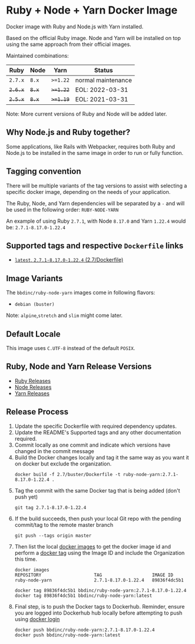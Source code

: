 # Ruby + Node + Yarn Docker Image

Docker image with Ruby and Node.js with Yarn installed.

Based on the official Ruby image. Node and Yarn will be installed on top using the same approach from their official images.

Maintained combinations:

| Ruby          | Node          | Yarn          | Status                |
| ------------- | ------------- | ------------- | --------------------- |
| `2.7.x`       | `8.x`         | `>=1.22`      | normal maintenance    |
| ~~`2.6.x`~~   | ~~`8.x`~~     | ~~`>=1.22`~~  | EOL: 2022-03-31       |
| ~~`2.5.x`~~   | ~~`8.x`~~     | ~~`>=1.19`~~  | EOL: 2021-03-31       |

Note: More current versions of Ruby and Node will be added later.

## Why Node.js and Ruby together?

Some applications, like Rails with Webpacker, requires both Ruby and Node.js to be installed in the same image in order to run or fully function.

## Tagging convention

There will be multiple variants of the tag versions to assist with selecting a specific docker image, depending on the needs of your application.

The Ruby, Node, and Yarn dependencies will be separated by a `-` and will be used in the following order: `RUBY-NODE-YARN`

An example of using Ruby `2.7.1`, with Node `8.17.0` and Yarn `1.22.4` would be: `2.7.1-8.17.0-1.22.4`

## Supported tags and respective `Dockerfile` links

- [`latest`, `2.7.1-8.17.0-1.22.4` (2.7/Dockerfile)](https://github.com/BBD-Development/docker-ruby-node-yarn/blob/master/2.7/buster/Dockerfile)

## Image Variants

The `bbdinc/ruby-node-yarn` images come in following flavors:

- `debian (buster)`

Note: `alpine`,`stretch` and `slim` might come later.

## Default Locale

This image uses `C.UTF-8` instead of the default `POSIX`.

## Ruby, Node and Yarn Release Versions
- [Ruby Releases](https://www.ruby-lang.org/en/downloads/releases/)
- [Node Releases](https://nodejs.org/en/download/releases/)
- [Yarn Releases](https://github.com/yarnpkg/yarn/releases)

## Release Process

1. Update the specific Dockerfile with required dependency updates.
2. Update the README's Supported tags and any other documentation required.
3. Commit locally as one commit and indicate which versions have changed in the commit message
4. Build the Docker changes locally and tag it the same way as you want it on docker but exclude the organization.
    ```
    docker build -f 2.7/buster/Dockerfile -t ruby-node-yarn:2.7.1-8.17.0-1.22.4 .
    ```
5. Tag the commit with the same Docker tag that is being added (don't push yet)
    ```
    git tag 2.7.1-8.17.0-1.22.4
    ```
6. If the build succeeds, then push your local Git repo with the pending commit/tag to the remote master branch
    ```
    git push --tags origin master
    ```
7. Then list the local [docker images](https://docs.docker.com/engine/reference/commandline/images/) to get the docker image id and perform a [docker tag](https://docs.docker.com/engine/reference/commandline/tag/) using the Image ID and include the Organization this time.
    ```
    docker images
    REPOSITORY                    TAG                   IMAGE ID
    ruby-node-yarn                2.7.1-8.17.0-1.22.4   89836f4dc5b1

    docker tag 89836f4dc5b1 bbdinc/ruby-node-yarn:2.7.1-8.17.0-1.22.4
    docker tag 89836f4dc5b1 bbdinc/ruby-node-yarn:latest
    ```
8. Final step, is to push the Docker tags to Dockerhub. Reminder, ensure you are logged into Dockerhub hub locally before attempting to push using [docker login](https://docs.docker.com/engine/reference/commandline/login/)
    ```
    docker push bbdinc/ruby-node-yarn:2.7.1-8.17.0-1.22.4
    docker push bbdinc/ruby-node-yarn:latest
    ```
